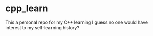 # cpp_learn
This a personal repo for my C++ learning
I guess no one would have interest to my self-learning history?